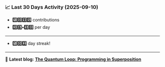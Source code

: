 <!--START_STATS-->
### 📈 Last 30 Days Activity (2025-09-10)  
- **1️⃣0️⃣9️⃣5️⃣** contributions  
- **3️⃣6️⃣•5️⃣0️⃣** per day
---
- **1️⃣0️⃣2️⃣** day streak!
---
📝 **Latest blog:** [**The Quantum Loop: Programming in Superposition**](https://andriak.com/blog/quantum-loop)
<!--END_STATS-->
